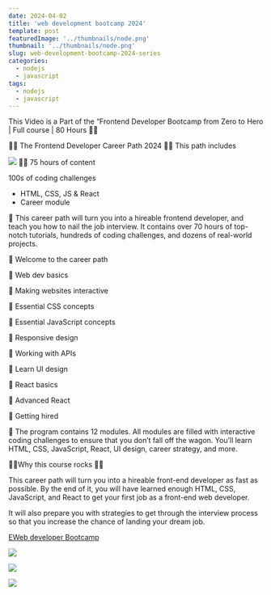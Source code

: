 ```yaml
---
date: 2024-04-02
title: 'web development bootcamp 2024'
template: post
featuredImage: '../thumbnails/node.png'
thumbnail: '../thumbnails/node.png'
slug: web-development-bootcamp-2024-series
categories:
  - nodejs
  - javascript
tags:
  - nodejs
  - javascript
---
```


This Video is a Part of the “Frontend Developer Bootcamp from Zero to Hero | Full course | 80 Hours 🚀🚀

👨‍💻 The Frontend Developer Career Path 2024 👨‍💻 This path includes

![](img/boot.jpeg)
👨‍💻 75 hours of content

100s of coding challenges

*   HTML, CSS, JS & React
*   Career module

🚀 This career path will turn you into a hireable frontend developer, and teach you how to nail the job interview. It contains over 70 hours of top-notch tutorials, hundreds of coding challenges, and dozens of real-world projects.

🚀 Welcome to the career path

🚀 Web dev basics

🚀 Making websites interactive

🚀 Essential CSS concepts

🚀 Essential JavaScript concepts

🚀 Responsive design

🚀 Working with APIs

🚀 Learn UI design

🚀 React basics

🚀 Advanced React

🚀 Getting hired

🚀 The program contains 12 modules. All modules are filled with interactive coding challenges to ensure that you don’t fall off the wagon. You’ll learn HTML, CSS, JavaScript, React, UI design, career strategy, and more.

🚀🚀Why this course rocks 🚀🚀

This career path will turn you into a hireable front-end developer as fast as possible. By the end of it, you will have learned enough HTML, CSS, JavaScript, and React to get your first job as a front-end web developer.

It will also prepare you with strategies to get through the interview process so that you increase the chance of landing your dream job.

[EWeb developer Bootcamp](https://tkssharma-devops.gitbook.io/web-developer-bootcamp/)

![](https://miro.medium.com/v2/resize:fit:1400/0*Ia0Mim975LfsKUJ-)

![](https://miro.medium.com/v2/resize:fit:1400/0*9LUO8peSWifHbX52)

![](https://miro.medium.com/v2/resize:fit:1400/0*J9noQEmOUPyaQhiZ)